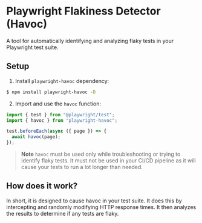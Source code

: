 # Playwright Flakiness Detector (Havoc)

A tool for automatically identifying and analyzing flaky tests in your Playwright test suite.

## Setup

1. Install `playwright-havoc` dependency:

```bash
$ npm install playwright-havoc -D
```

2. Import and use the `havoc` function:

```ts
import { test } from "@playwright/test";
import { havoc } from "playwright-havoc";

test.beforeEach(async ({ page }) => {
  await havoc(page);
});
```

> **Note** `havoc` must be used only while troubleshooting or trying to identify flaky tests. It must not be used in your CI/CD pipeline as it will cause your tests to run a lot longer than needed.

## How does it work?

In short, it is designed to cause havoc in your test suite. It does this by intercepting and randomly modifying HTTP response times. It then analyzes the results to determine if any tests are flaky.
